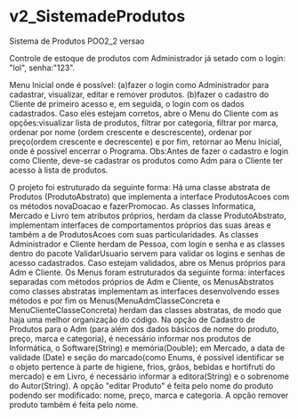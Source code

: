 # v2_SistemadeProdutos
Sistema de Produtos POO2_2 versao


Controle de estoque de produtos com Administrador já setado com o login: "lol", senha:"123".


Menu Inicial onde é possível:
(a)fazer o login como Administrador para cadastrar, visualizar, editar e remover produtos.
(b)fazer o cadastro do Cliente de primeiro acesso e, em seguida, o login com os dados cadastrados. 
Caso eles estejam corretos, abre o Menu do Cliente com as opções:visualizar lista de produtos, filtrar por categoria, filtrar por marca, 
ordenar por nome (ordem crescente e descrescente), ordenar por preço(ordem crescente e decrescente) e por fim, retornar ao Menu Inicial, onde é possível
encerrar o Programa. 
Obs:Antes de fazer o cadastro e login como Cliente, deve-se cadastrar os produtos como Adm para o Cliente ter acesso à lista de produtos. 

O projeto foi estruturado da seguinte forma:
Há uma classe abstrata de Produtos (ProdutoAbstrato) que implementa a interface ProdutosAcoes com os métodos novaDoacao e fazerPromocao. As classes Informatica,
Mercado e Livro tem atributos próprios, herdam da classe ProdutoAbstrato, implementam interfaces de comportamentos próprios das suas áreas e também a de ProdutosAcoes
com suas particularidades.
As classes Administrador e Cliente herdam de Pessoa, com login e senha e as classes dentro do pacote ValidarUsuario servem para validar os logins e senhas de 
acesso cadastrados. Caso estejam validados, abre os Menus próprios para Adm e Cliente. 
Os Menus foram estruturados da seguinte forma: interfaces separadas com métodos próprios de Adm e Cliente, os MenusAbstratos como classes abstratas implementam as 
interfaces desenvolvendo esses métodos e por fim os Menus(MenuAdmClasseConcreta e MenuClienteClasseConcreta) herdam das classes abstratas, de modo que haja uma melhor
organização do código. 
Na opção de Cadastro de Produtos para o Adm (para além dos dados básicos de nome do produto, preço, marca e categoria), é necessário informar
nos produtos de Informática, o Software(String) e memória(Double); em Mercado, a data de validade (Date) e seção do marcado(como Enums, é possível identificar
se o objeto pertence à parte de higiene, frios, grãos, bebidas e hortifruti do mercado) e em Livro, é necessário informar a editora(String) e o sobrenome do Autor(String).
A opção "editar Produto" é feita pelo nome do produto podendo ser modificado: nome, preço, marca e categoria. A opção remover produto também é feita pelo nome.
